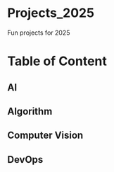 # Projects_2025
Fun projects for 2025

# Table of Content

## AI

## Algorithm

## Computer Vision

## DevOps

